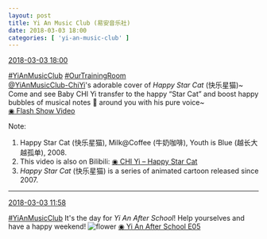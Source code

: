 ```yaml
---
layout: post
title: Yi An Music Club (易安音乐社)
date: 2018-03-03 18:00
categories: [ 'yi-an-music-club' ]
---
```


<div class="weibo-info">
  <a href="https://weibo.com/6094546964/G5Gp1ChVv">2018-03-03 18:00</a>
</div>

[#YiAnMusicClub](https://weibo.com/p/100808beae2e3e05b17b64f63ebedca39f19b2/super_index) [#OurTrainingRoom](https://weibo.com/p/100808980da3b9682ac1e47ba4bdf6540b7a03)  
[@YiAnMusicClub-ChiYi](https://weibo.com/u/6117581836)'s adorable cover of *Happy Star Cat* (快乐星猫)~ Come and see Baby CHI Yi transfer to the happy “Star Cat” and boost happy bubbles of musical notes :musical_note: around you with his pure voice~  
[◉ Flash Show Video](http://www.miaopai.com/show/cVQTd~zmIqaMs89Cy37lrgw1Dj9dHJLjQa9jDg__.htm)

<!-- more -->

Note:
1. Happy Star Cat (快乐星猫), Milk@Coffee (牛奶咖啡), Youth is Blue (越长大越孤单), 2008.
1. This video is also on Bilibili: [◉ CHI Yi – Happy Star Cat](https://www.bilibili.com/video/av20324090/)
1. *Happy Star Cat* (快乐星猫) is a series of animated cartoon released since 2007.

---

<div class="weibo-info">
  <a href="https://weibo.com/6094546964/G5E2oxTwb">2018-03-03 11:58</a>
</div>

[#YiAnMusicClub](https://weibo.com/p/100808beae2e3e05b17b64f63ebedca39f19b2/super_index) It's the day for *Yi An After School*! Help yourselves and have a happy weekend! ![flower](https://img.t.sinajs.cn/t4/appstyle/expression/ext/normal/6c/flower_org.gif) [◉ Yi An After School E05](https://v.qq.com/x/cover/kgowf1tbjncllfs/x0026tixdf8.html)
